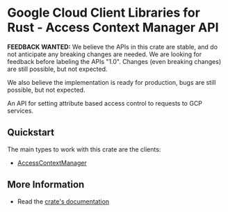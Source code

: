 # Google Cloud Client Libraries for Rust - Access Context Manager API

<!-- Code generated by sidekick. DO NOT EDIT. -->

**FEEDBACK WANTED:** We believe the APIs in this crate are stable, and
do not anticipate any breaking changes are needed. We are looking for
feedback before labeling the APIs "1.0". Changes (even breaking changes)
are still possible, but not expected.

We also believe the implementation is ready for production, bugs are
still possible, but not expected.

An API for setting attribute based access control to requests to GCP
services.

## Quickstart

The main types to work with this crate are the clients:

- [AccessContextManager]

## More Information

- Read the [crate's documentation](https://docs.rs/google-cloud-identity-accesscontextmanager-v1/latest/google-cloud-identity-accesscontextmanager-v1)

[AccessContextManager]: https://docs.rs/google-cloud-identity-accesscontextmanager-v1/latest/google_cloud_identity_accesscontextmanager_v1/client/struct.AccessContextManager.html
